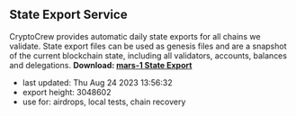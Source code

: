 ## State Export Service
CryptoCrew provides automatic daily state exports for all chains we validate. State export files can be used as genesis files and are a snapshot of the current blockchain state, including all validators, accounts, balances and delegations.
**Download: [mars-1 State Export](https://dl.ccvalidators.com/SERVICE/mars/mars-1_export_3048602.json)**  
- last updated: Thu Aug 24 2023 13:56:32
- export height: 3048602
- use for: airdrops, local tests, chain recovery
